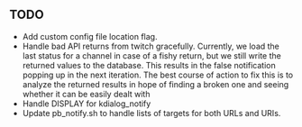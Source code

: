 TODO
----
- Add custom config file location flag.
- Handle bad API returns from twitch gracefully.
  Currently, we load the last status for a channel in case of a fishy return,
  but we still write the returned values to the database. This results in the
  false notification popping up in the next iteration.
  The best course of action to fix this is to analyze the returned results in
  hope of finding a broken one and seeing whether it can be easily dealt with
- Handle DISPLAY for kdialog_notify
- Update pb_notify.sh to handle lists of targets for both URLs and URIs.
